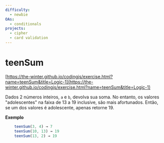 ```yaml
---
difficulty:
  - newbie
OAs:
  - conditionals
projects:
  - cipher
  - card validation
---
```


# teenSum

[https://the-winter.github.io/codingjs/exercise.html?name=teenSum&title=Logic-1](https://the-winter.github.io/codingjs/exercise.html?name=teenSum&title=Logic-1)

Dados 2 números inteiros, `a` e `b`, devolva sua soma. No entanto, os valores
"adolescentes" na faixa de 13 a 19 inclusive, são mais afortunados. Então, se um
dos valores é adolescente, apenas retorne 19.

__Exemplo__

```js
    teenSum(3, 4) → 7
    teenSum(10, 13) → 19
    teenSum(13, 2) → 19
```
